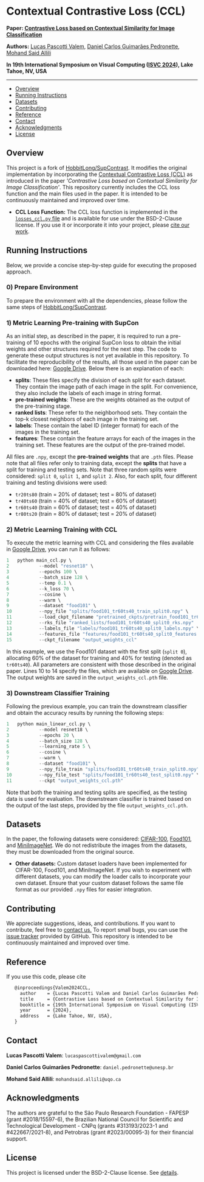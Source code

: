 # Contextual Contrastive Loss (CCL)

**Paper: [Contrastive Loss based on Contextual Similarity for Image Classification](ccl.lucasvalem.com)**

**Authors:** [Lucas Pascotti Valem](http://www.lucasvalem.com), [Daniel Carlos Guimarães Pedronette](http://www.ic.unicamp.br/~dcarlos/), [Mohand Said Allili](http://w3.uqo.ca/allimo01/)

**In 19th International Symposium on Visual Computing ([ISVC 2024](isvc.net)), Lake Tahoe, NV, USA**

----------------------
* [Overview](#overview)
* [Running Instructions](#running-instructions)
* [Datasets](#datasets)
* [Contributing](#contributing)
* [Reference](#reference)
* [Contact](#contact)
* [Acknowledgments](#acknowledgments)
* [License](#license)

## Overview

This project is a fork of [HobbitLong/SupContrast](https://github.com/HobbitLong/SupContrast). It modifies the original implementation by incorporating the [Contextual Contrastive Loss (CCL)](ccl.lucasvalem.com) as introduced in the paper *'Contrastive Loss based on Contextual Similarity for Image Classification'*. This repository currently includes the CCL loss function and the main files used in the paper. It is intended to be continuously maintained and improved over time.

- **CCL Loss Function:** The CCL loss function is implemented in the [`losses_ccl.py` file](https://github.com/lucasPV/CCL/blob/master/losses_ccl.py) and is available for use under the BSD-2-Clause license. If you use it or incorporate it into your project, please [cite our work](#reference).

## Running Instructions

Below, we provide a concise step-by-step guide for executing the proposed approach.

### 0) Prepare Environment

To prepare the environment with all the dependencies, please follow the same steps of [HobbitLong/SupContrast](https://github.com/HobbitLong/SupContrast).

### 1) Metric Learning Pre-training with SupCon

As an initial step, as described in the paper, it is required to run a pre-training of 10 epochs with the original SupCon loss to obtain the initial weights and other structures required for the next step. The code to generate these output structures is not yet available in this repository. To facilitate the reproducibility of the results, all those used in the paper can be downloaded here: [Google Drive](https://drive.google.com/drive/folders/1SZWqGE1zDtS1U1SBOzX08uB__uYOgs75?usp=sharing). Below there is an explanation of each:
* **splits**: These files specify the division of each split for each dataset. They contain the image path of each image in the split. For convenience, they also include the labels of each image in string format.
* **pre-trained weights**: These are the weights obtained as the output of the pre-training stage.
* **ranked lists**: These refer to the neighborhood sets. They contain the top-k closest neighbors of each image in the training set.
* **labels**: These contain the label ID (integer format) for each of the images in the training set.
* **features**:  These contain the feature arrays for each of the images in the training set. These features are the output of the pre-trained model.

All files are `.npy`, except the **pre-trained weights** that are `.pth` files.
Please note that all files refer only to training data, except the **splits** that have a split for training and testing sets.
Note that three random splits were considered: `split 0`, `split 1`, and `split 2`.
Also, for each split, four different training and testing divisions were used:
* `tr20ts80` (train = 20% of dataset; test = 80% of dataset)
* `tr40ts60` (train = 40% of dataset; test = 60% of dataset)
* `tr60ts40` (train = 60% of dataset; test = 40% of dataset)
* `tr80ts20` (train = 80% of dataset; test = 20% of dataset)

### 2) Metric Learning Training with CCL

To execute the metric learning with CCL and considering the files available in [Google Drive](https://drive.google.com/drive/folders/1SZWqGE1zDtS1U1SBOzX08uB__uYOgs75?usp=sharing), you can run it as follows:
```scala
1   python main_ccl.py \ 
2           --model "resnet18" \
3           --epochs 100 \
4           --batch_size 128 \
5           --temp 0.1 \
6           --k_loss 70 \
7           --cosine \
8           --warm \
9           --dataset "food101" \
10          --npy_file "splits/food101_tr60ts40_train_split0.npy" \
11          --load_ckpt_filename "pretrained_ckpts/pretrain_food101_tr60ts40_split0_epoch_10.pth" \
12          --rks_file "ranked_lists/food101_tr60ts40_split0_rks.npy"
13          --labels_file "labels/food101_tr60ts40_split0_labels.npy" \
14          --features_file "features/food101_tr60ts40_split0_features.npy" \
15          --ckpt_filename "output_weights_ccl"
```

In this example, we use the Food101 dataset with the first split (`split 0`), allocating 60% of the dataset for training and 40% for testing (denoted as `tr60ts40`). All parameters are consistent with those described in the original paper. Lines 10 to 14 specify the files, which are available on [Google Drive](https://drive.google.com/drive/folders/1SZWqGE1zDtS1U1SBOzX08uB__uYOgs75?usp=sharing). The output weights are saved in the `output_weights_ccl.pth` file.

### 3) Downstream Classifier Training

Following the previous example, you can train the downstream classifier and obtain the accuracy results by running the following steps:
```scala
1   python main_linear_ccl.py \
2           --model resnet18 \
3           --epochs 20 \
4           --batch_size 128 \
5           --learning_rate 5 \
6           --cosine \
7           --warm \
8           --dataset "food101" \
9           --npy_file_train "splits/food101_tr60ts40_train_split0.npy" \
10          --npy_file_test "splits/food101_tr60ts40_test_split0.npy" \
11          --ckpt "output_weights_ccl.pth"
```
Note that both the training and testing splits are specified, as the testing data is used for evaluation. The downstream classifier is trained based on the output of the last steps, provided by the file `output_weights_ccl.pth`.

## Datasets

In the paper, the following datasets were considered: [CIFAR-100](https://www.cs.toronto.edu/~kriz/cifar.html), [Food101](https://data.vision.ee.ethz.ch/cvl/datasets_extra/food-101/), and [MiniImageNet](https://www.kaggle.com/datasets/arjunashok33/miniimagenet).
We do not redistribute the images from the datasets, they must be downloaded from the original source.

- **Other datasets:** Custom dataset loaders have been implemented for CIFAR-100, Food101, and MiniImageNet. If you wish to experiment with different datasets, you can modify the loader calls to incorporate your own dataset. Ensure that your custom dataset follows the same file format as our provided `.npy` files for easier integration.

## Contributing
We appreciate suggestions, ideas, and contributions. If you want to contribute, feel free to [contact us.](#contact) To report small bugs, you can use the [issue tracker](https://github.com/lucasPV/CCL/issues) provided by GitHub. This repository is intended to be continuously maintained and improved over time.

## Reference
If you use this code, please cite
 ```latex
    @inproceedings{Valem2024CCL,
      author    = {Lucas Pascotti Valem and Daniel Carlos Guimarães Pedronette and Mohand Said Allili},
      title     = {Contrastive Loss based on Contextual Similarity for Image Classification},
      booktitle = {19th International Symposium on Visual Computing (ISVC)},
      year      = {2024},
      address   = {Lake Tahoe, NV, USA},
    }
```

## Contact

**Lucas Pascotti Valem**: `lucaspascottivalem@gmail.com`

**Daniel Carlos Guimarães Pedronette**: `daniel.pedronette@unesp.br`

**Mohand Said Allili**: `mohandsaid.allili@uqo.ca`

## Acknowledgments
The authors are grateful to the São Paulo Research Foundation - FAPESP (grant \#2018/15597-6), the Brazilian National Council for Scientific and Technological Development - CNPq (grants \#313193/2023-1 and \#422667/2021-8), and Petrobras (grant \#2023/00095-3) for their financial support.

## License
This project is licensed under the BSD-2-Clause license. See [details](https://github.com/lucasPV/CCL/blob/master/LICENSE).

